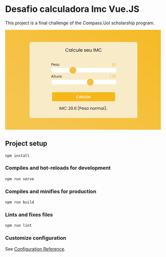 # Desafio calculadora Imc Vue.JS

This project is a final challenge of the Compass.Uol scholarship program.

![alt text](https://github.com/LeonardoVechieti/DesafioImcCompassUol/blob/develop/CalculadoraIMC.png)

## Project setup
```
npm install
```

### Compiles and hot-reloads for development
```
npm run serve
```

### Compiles and minifies for production
```
npm run build
```

### Lints and fixes files
```
npm run lint
```

### Customize configuration
See [Configuration Reference](https://cli.vuejs.org/config/).
